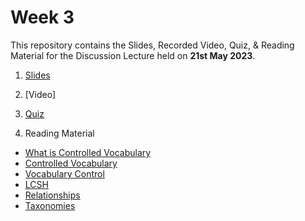 # Week 3

This repository contains the Slides, Recorded Video, Quiz, & Reading Material for the Discussion Lecture held on **21st May 2023**.

1. [Slides](https://manika-lamba.github.io/SOL/21_May_2023/#/title-slide)

2. [Video]

3. [Quiz](https://github.com/manika-lamba/SOL/blob/main/21_May_2023/quiz.pdf)

4. Reading Material
- [What is Controlled Vocabulary](https://github.com/manika-lamba/SOL/blob/main/21_May_2023/reading_materials/what%20is%20controlled%20vocabulary.pdf)
- [Controlled Vocabulary](https://github.com/manika-lamba/SOL/blob/main/21_May_2023/reading_materials/Controlled_vocabularies_an_introduction.pdf)
- [Vocabulary Control](https://github.com/manika-lamba/SOL/blob/main/21_May_2023/reading_materials/Vocabulary%20Control.pdf)
- [LCSH](https://github.com/manika-lamba/SOL/blob/main/21_May_2023/reading_materials/LCSH-intro.pdf)
- [Relationships](https://github.com/manika-lamba/SOL/blob/main/21_May_2023/reading_materials/relationships.pdf)
- [Taxonomies](https://github.com/manika-lamba/SOL/blob/main/21_May_2023/reading_materials/taxonomies.pdf)
